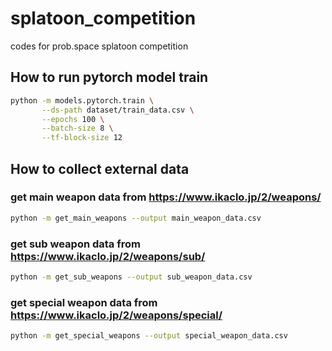 # splatoon_competition
codes for prob.space splatoon competition

## How to run pytorch model train

```bash
python -m models.pytorch.train \
       --ds-path dataset/train_data.csv \
       --epochs 100 \
       --batch-size 8 \
       --tf-block-size 12
```

## How to collect external data

### get main weapon data from https://www.ikaclo.jp/2/weapons/

```bash
python -m get_main_weapons --output main_weapon_data.csv
```

### get sub weapon data from https://www.ikaclo.jp/2/weapons/sub/

```bash
python -m get_sub_weapons --output sub_weapon_data.csv
```

### get special weapon data from https://www.ikaclo.jp/2/weapons/special/

```bash
python -m get_special_weapons --output special_weapon_data.csv
```